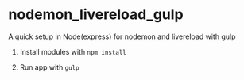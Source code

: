 # nodemon_livereload_gulp
A quick setup in Node(express) for nodemon and livereload with gulp

1) Install modules with <code>npm install</code>

2) Run app with <code>gulp</code>
